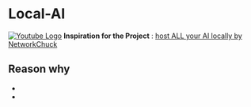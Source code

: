 # Local-AI
[![Youtube Logo](https://external-content.duckduckgo.com/iu/?u=https%3A%2F%2Flogodownload.org%2Fwp-content%2Fuploads%2F2014%2F10%2Fyoutube-logo-9.png&f=1&nofb=1&ipt=9864320634ff31d3ee7a77e4ae0eb595b5f2a6137c620de5e442cd9d8227f272&ipo=images)](https://www.youtube.com/)
**Inspiration for the Project** : [host ALL your AI locally by NetworkChuck](https://www.youtube.com/watch?v=Wjrdr0NU4Sk&t=648s)

Reason why
-
-
-
